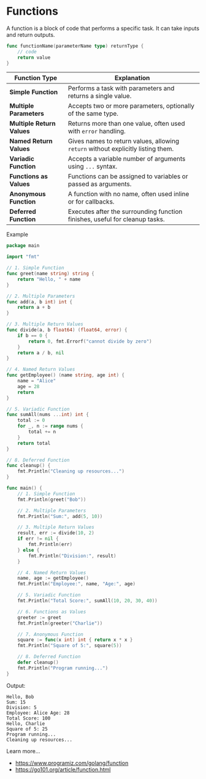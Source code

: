 # Functions

A function is a block of code that performs a specific task. It can take inputs and return outputs.

```go
func functionName(parameterName type) returnType {
    // code
    return value
}
```

| Function Type              | Explanation                                                                      |
| -------------------------- | -------------------------------------------------------------------------------- |
| **Simple Function**        | Performs a task with parameters and returns a single value.                      |
| **Multiple Parameters**    | Accepts two or more parameters, optionally of the same type.                     |
| **Multiple Return Values** | Returns more than one value, often used with `error` handling.                   |
| **Named Return Values**    | Gives names to return values, allowing `return` without explicitly listing them. |
| **Variadic Function**      | Accepts a variable number of arguments using `...` syntax.                       |
| **Functions as Values**    | Functions can be assigned to variables or passed as arguments.                   |
| **Anonymous Function**     | A function with no name, often used inline or for callbacks.                     |
| **Deferred Function**      | Executes after the surrounding function finishes, useful for cleanup tasks.      |

Example

```go
package main

import "fmt"

// 1. Simple Function
func greet(name string) string {
    return "Hello, " + name
}

// 2. Multiple Parameters
func add(a, b int) int {
    return a + b
}

// 3. Multiple Return Values
func divide(a, b float64) (float64, error) {
    if b == 0 {
        return 0, fmt.Errorf("cannot divide by zero")
    }
    return a / b, nil
}

// 4. Named Return Values
func getEmployee() (name string, age int) {
    name = "Alice"
    age = 28
    return
}

// 5. Variadic Function
func sumAll(nums ...int) int {
    total := 0
    for _, n := range nums {
        total += n
    }
    return total
}

// 8. Deferred Function
func cleanup() {
    fmt.Println("Cleaning up resources...")
}

func main() {
    // 1. Simple Function
    fmt.Println(greet("Bob"))

    // 2. Multiple Parameters
    fmt.Println("Sum:", add(5, 10))

    // 3. Multiple Return Values
    result, err := divide(10, 2)
    if err != nil {
        fmt.Println(err)
    } else {
        fmt.Println("Division:", result)
    }

    // 4. Named Return Values
    name, age := getEmployee()
    fmt.Println("Employee:", name, "Age:", age)

    // 5. Variadic Function
    fmt.Println("Total Score:", sumAll(10, 20, 30, 40))

    // 6. Functions as Values
    greeter := greet
    fmt.Println(greeter("Charlie"))

    // 7. Anonymous Function
    square := func(x int) int { return x * x }
    fmt.Println("Square of 5:", square(5))

    // 8. Deferred Function
    defer cleanup()
    fmt.Println("Program running...")
}
```

Output:

```console
Hello, Bob
Sum: 15
Division: 5
Employee: Alice Age: 28
Total Score: 100
Hello, Charlie
Square of 5: 25
Program running...
Cleaning up resources...
```

Learn more...

- <https://www.programiz.com/golang/function>
- <https://go101.org/article/function.html>
